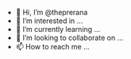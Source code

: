 - 👋 Hi, I’m @theprerana
- 👀 I’m interested in ...
- 🌱 I’m currently learning ...
- 💞️ I’m looking to collaborate on ...
- 📫 How to reach me ...

<!---
theprerana/theprerana is a ✨ special ✨ repository because its `README.md` (this file) appears on your GitHub profile.
You can click the Preview link to take a look at your changes.
--->
